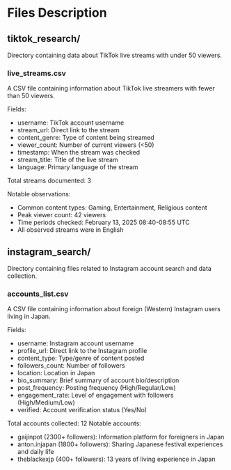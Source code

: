# Files Description

## tiktok_research/
Directory containing data about TikTok live streams with under 50 viewers.

### live_streams.csv
A CSV file containing information about TikTok live streamers with fewer than 50 viewers.

Fields:
- username: TikTok account username
- stream_url: Direct link to the stream
- content_genre: Type of content being streamed
- viewer_count: Number of current viewers (<50)
- timestamp: When the stream was checked
- stream_title: Title of the live stream
- language: Primary language of the stream

Total streams documented: 3

Notable observations:
- Common content types: Gaming, Entertainment, Religious content
- Peak viewer count: 42 viewers
- Time periods checked: February 13, 2025 08:40-08:55 UTC
- All observed streams were in English

## instagram_search/
Directory containing files related to Instagram account search and data collection.

### accounts_list.csv
A CSV file containing information about foreign (Western) Instagram users living in Japan.

Fields:
- username: Instagram account username
- profile_url: Direct link to the Instagram profile
- content_type: Type/genre of content posted
- followers_count: Number of followers
- location: Location in Japan
- bio_summary: Brief summary of account bio/description
- post_frequency: Posting frequency (High/Regular/Low)
- engagement_rate: Level of engagement with followers (High/Medium/Low)
- verified: Account verification status (Yes/No)

Total accounts collected: 12
Notable accounts:
- gaijinpot (2300+ followers): Information platform for foreigners in Japan
- anton.injapan (1800+ followers): Sharing Japanese festival experiences and daily life
- theblackexjp (400+ followers): 13 years of living experience in Japan
